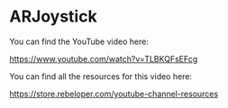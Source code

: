 # ARJoystick

You can find the YouTube video here:

https://www.youtube.com/watch?v=TLBKQFsEFcg

You can find all the resources for this video here: 

https://store.rebeloper.com/youtube-channel-resources
